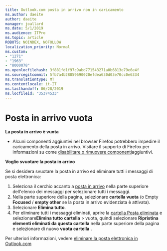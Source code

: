 ```yaml
---
title: Outlook.com posta in arrivo non in caricamento
ms.author: daeite
author: daeite
manager: joallard
ms.date: 5/1/2019
ms.audience: ITPro
ms.topic: article
ROBOTS: NOINDEX, NOFOLLOW
localization_priority: Normal
ms.custom:
- "1271"
- "1963"
- "8000078"
ms.openlocfilehash: 3f881fd1f97c9abd771543271a0b6813e79e6e4f
ms.sourcegitcommit: 5fb7a4b28859690020efdea630d03e70cc0e6334
ms.translationtype: MT
ms.contentlocale: it-IT
ms.lasthandoff: 06/28/2019
ms.locfileid: "35374533"
---
```

# <a name="empty-inbox"></a>Posta in arrivo vuota

**La posta in arrivo è vuota**

- Alcuni componenti aggiuntivi nel browser Firefox potrebbero impedire il caricamento della posta in arrivo. Visitare il supporto di Firefox per informazioni su come [disabilitare o rimuovere componenti](https://support.mozilla.org/kb/disable-or-remove-add-ons)aggiuntivi.

**Voglio svuotare la posta in arrivo**

Se si desidera svuotare la posta in arrivo ed eliminare tutti i messaggi di posta elettronica:

1. Seleziona il cerchio accanto a [posta in arrivo](https://outlook.live.com/mail/inbox) nella parte superiore dell'elenco dei messaggi per selezionare tutti i messaggi.
1. Nella parte superiore della pagina, selezionare **cartella vuota** (o Empty **Focused** / **empty other** se la posta in arrivo evidenziata è attivata).
1. Selezionare **Elimina tutto**.
1. Per eliminare tutti i messaggi eliminati, aprire la [cartella Posta eliminata](https://outlook.live.com/mail/deleteditems) e selezionare**Elimina tutto** **cartella** > vuota, quindi selezionare **Ripristina elementi eliminati da questa cartella** nella parte superiore della pagina e selezionare di nuovo **vuota cartella** .

Per ulteriori informazioni, vedere [eliminare la posta elettronica in Outlook.com](https://support.office.com/article/a9b63739-5392-412a-8e9a-d4b02708dee4)